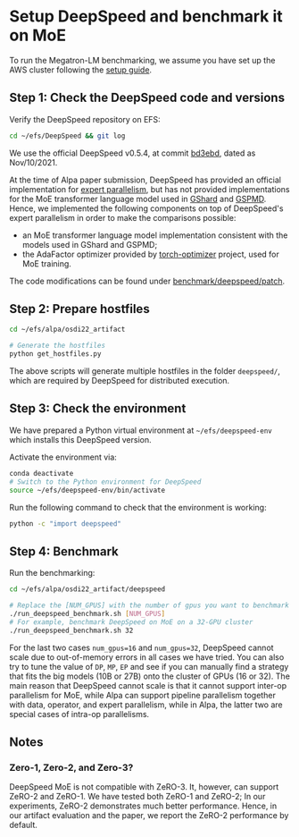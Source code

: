 # Setup DeepSpeed and benchmark it on MoE
To run the Megatron-LM benchmarking, we assume you have set up the AWS cluster following the [setup guide](../README.md).

## Step 1: Check the DeepSpeed code and versions
Verify the DeepSpeed repository on EFS:
```bash
cd ~/efs/DeepSpeed && git log
```

We use the official DeepSpeed v0.5.4, at commit [bd3ebd](https://github.com/microsoft/DeepSpeed/tree/bd3ebddf3628f3f77d3460e49626c8af7825a92c), 
dated as Nov/10/2021.

At the time of Alpa paper submission, DeepSpeed has provided an official implementation for [expert parallelism](https://www.deepspeed.ai/tutorials/mixture-of-experts/), but 
has not provided implementations for the MoE transformer language model used in [GShard](https://arxiv.org/pdf/2006.16668.pdf) and [GSPMD](https://arxiv.org/pdf/2105.04663.pdf).
Hence, we implemented the following components on top of DeepSpeed's expert parallelism in order to make the comparisons possible:
- an MoE transformer language model implementation consistent with the models used in GShard and GSPMD;
- the AdaFactor optimizer provided by [torch-optimizer](https://github.com/jettify/pytorch-optimizer) project, used for MoE training.

The code modifications can be found under [benchmark/deepspeed/patch](../../benchmark/deepspeed/patch).

## Step 2: Prepare hostfiles
```bash
cd ~/efs/alpa/osdi22_artifact

# Generate the hostfiles
python get_hostfiles.py
```
The above scripts will generate multiple hostfiles in the folder `deepspeed/`, which are required by DeepSpeed for distributed execution.

## Step 3: Check the environment
We have prepared a Python virtual environment at `~/efs/deepspeed-env` which installs this DeepSpeed version.

Activate the environment via:
```bash
conda deactivate
# Switch to the Python environment for DeepSpeed
source ~/efs/deepspeed-env/bin/activate
```
Run the following command to check that the environment is working:
```bash
python -c "import deepspeed"
```

## Step 4: Benchmark
Run the benchmarking:
```bash
cd ~/efs/alpa/osdi22_artifact/deepspeed

# Replace the [NUM_GPUS] with the number of gpus you want to benchmark with, e.g., 1, 4, 8, 16, 32.
./run_deepspeed_benchmark.sh [NUM_GPUS]
# For example, benchmark DeepSpeed on MoE on a 32-GPU cluster
./run_deepspeed_benchmark.sh 32
```
For the last two cases `num_gpus=16` and `num_gpus=32`, DeepSpeed cannot scale due to out-of-memory errors in all cases we have tried.
You can also try to tune the value of `DP`, `MP`, `EP` and see if you can manually find a strategy that fits the big models (10B or 27B) onto the cluster of GPUs (16 or 32).
The main reason that DeepSpeed cannot scale is that it cannot support inter-op parallelism for MoE, while Alpa can support pipeline parallelism together with data, operator, and expert parallelism, 
while in Alpa, the latter two are special cases of intra-op parallelisms.

## Notes

### Zero-1, Zero-2, and Zero-3?
DeepSpeed MoE is not compatible with ZeRO-3. It, however, can support ZeRO-2 and ZeRO-1. We have tested both ZeRO-1 and ZeRO-2; In our experiments, ZeRO-2 demonstrates much better performance. Hence, in our artifact evaluation and the paper, we report the ZeRO-2 performance by default. 
